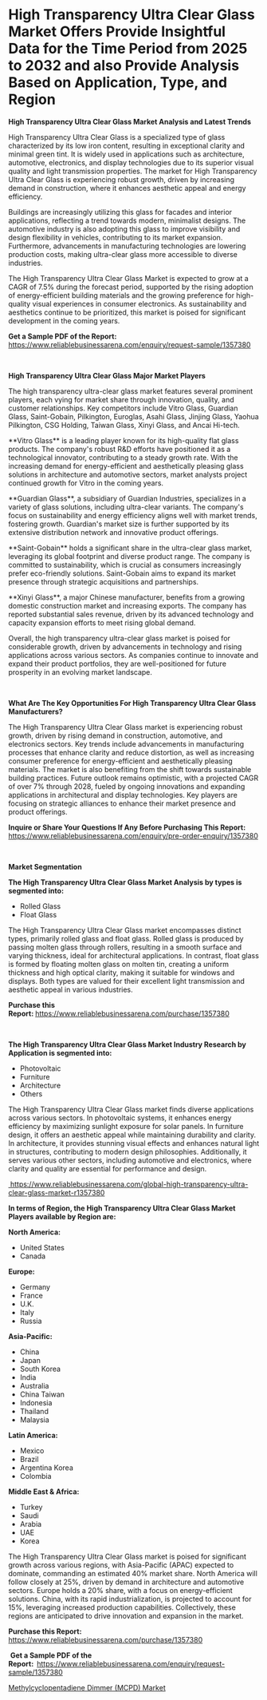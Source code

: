 <p><h1>High Transparency Ultra Clear Glass Market Offers Provide Insightful Data for the Time Period from 2025 to 2032 and also Provide Analysis Based on Application, Type, and Region</h1></p><p><strong>High Transparency Ultra Clear Glass Market Analysis and Latest Trends</strong></p>
<p><p>High Transparency Ultra Clear Glass is a specialized type of glass characterized by its low iron content, resulting in exceptional clarity and minimal green tint. It is widely used in applications such as architecture, automotive, electronics, and display technologies due to its superior visual quality and light transmission properties. The market for High Transparency Ultra Clear Glass is experiencing robust growth, driven by increasing demand in construction, where it enhances aesthetic appeal and energy efficiency. </p><p>Buildings are increasingly utilizing this glass for facades and interior applications, reflecting a trend towards modern, minimalist designs. The automotive industry is also adopting this glass to improve visibility and design flexibility in vehicles, contributing to its market expansion. Furthermore, advancements in manufacturing technologies are lowering production costs, making ultra-clear glass more accessible to diverse industries. </p><p>The High Transparency Ultra Clear Glass Market is expected to grow at a CAGR of 7.5% during the forecast period, supported by the rising adoption of energy-efficient building materials and the growing preference for high-quality visual experiences in consumer electronics. As sustainability and aesthetics continue to be prioritized, this market is poised for significant development in the coming years.</p></p>
<p><strong>Get a Sample PDF of the Report:&nbsp;</strong> <a href="https://www.reliablebusinessarena.com/enquiry/request-sample/1357380?utm_campaign=3526&utm_medium=2&utm_source=Github&utm_content=ia&utm_term=02042025&utm_id=high-transparency-ultra-clear-glass">https://www.reliablebusinessarena.com/enquiry/request-sample/1357380</a></p>
<p>&nbsp;</p>
<p><strong>High Transparency Ultra Clear Glass Major Market Players</strong></p>
<p><p>The high transparency ultra-clear glass market features several prominent players, each vying for market share through innovation, quality, and customer relationships. Key competitors include Vitro Glass, Guardian Glass, Saint-Gobain, Pilkington, Euroglas, Asahi Glass, Jinjing Glass, Yaohua Pilkington, CSG Holding, Taiwan Glass, Xinyi Glass, and Ancai Hi-tech.</p><p>**Vitro Glass** is a leading player known for its high-quality flat glass products. The company's robust R&D efforts have positioned it as a technological innovator, contributing to a steady growth rate. With the increasing demand for energy-efficient and aesthetically pleasing glass solutions in architecture and automotive sectors, market analysts project continued growth for Vitro in the coming years.</p><p>**Guardian Glass**, a subsidiary of Guardian Industries, specializes in a variety of glass solutions, including ultra-clear variants. The company's focus on sustainability and energy efficiency aligns well with market trends, fostering growth. Guardian's market size is further supported by its extensive distribution network and innovative product offerings.</p><p>**Saint-Gobain** holds a significant share in the ultra-clear glass market, leveraging its global footprint and diverse product range. The company is committed to sustainability, which is crucial as consumers increasingly prefer eco-friendly solutions. Saint-Gobain aims to expand its market presence through strategic acquisitions and partnerships.</p><p>**Xinyi Glass**, a major Chinese manufacturer, benefits from a growing domestic construction market and increasing exports. The company has reported substantial sales revenue, driven by its advanced technology and capacity expansion efforts to meet rising global demand.</p><p>Overall, the high transparency ultra-clear glass market is poised for considerable growth, driven by advancements in technology and rising applications across various sectors. As companies continue to innovate and expand their product portfolios, they are well-positioned for future prosperity in an evolving market landscape.</p></p>
<p>&nbsp;</p>
<p><strong>What Are The Key Opportunities For High Transparency Ultra Clear Glass Manufacturers?</strong></p>
<p><p>The High Transparency Ultra Clear Glass market is experiencing robust growth, driven by rising demand in construction, automotive, and electronics sectors. Key trends include advancements in manufacturing processes that enhance clarity and reduce distortion, as well as increasing consumer preference for energy-efficient and aesthetically pleasing materials. The market is also benefiting from the shift towards sustainable building practices. Future outlook remains optimistic, with a projected CAGR of over 7% through 2028, fueled by ongoing innovations and expanding applications in architectural and display technologies. Key players are focusing on strategic alliances to enhance their market presence and product offerings.</p></p>
<p><strong>Inquire or Share Your Questions If Any Before Purchasing This Report:</strong> <a href="https://www.reliablebusinessarena.com/enquiry/pre-order-enquiry/1357380?utm_campaign=3526&utm_medium=2&utm_source=Github&utm_content=ia&utm_term=02042025&utm_id=high-transparency-ultra-clear-glass">https://www.reliablebusinessarena.com/enquiry/pre-order-enquiry/1357380</a></p>
<p>&nbsp;</p>
<p><strong>Market Segmentation</strong></p>
<p><strong>The High Transparency Ultra Clear Glass Market Analysis by types is segmented into:</strong></p>
<p><ul><li>Rolled Glass</li><li>Float Glass</li></ul></p>
<p><p>The High Transparency Ultra Clear Glass market encompasses distinct types, primarily rolled glass and float glass. Rolled glass is produced by passing molten glass through rollers, resulting in a smooth surface and varying thickness, ideal for architectural applications. In contrast, float glass is formed by floating molten glass on molten tin, creating a uniform thickness and high optical clarity, making it suitable for windows and displays. Both types are valued for their excellent light transmission and aesthetic appeal in various industries.</p></p>
<p><strong>Purchase this Report:&nbsp;</strong><a href="https://www.reliablebusinessarena.com/purchase/1357380?utm_campaign=3526&utm_medium=2&utm_source=Github&utm_content=ia&utm_term=02042025&utm_id=high-transparency-ultra-clear-glass">https://www.reliablebusinessarena.com/purchase/1357380</a></p>
<p>&nbsp;</p>
<p><strong>The High Transparency Ultra Clear Glass Market Industry Research by Application is segmented into:</strong></p>
<p><ul><li>Photovoltaic</li><li>Furniture</li><li>Architecture</li><li>Others</li></ul></p>
<p><p>The High Transparency Ultra Clear Glass market finds diverse applications across various sectors. In photovoltaic systems, it enhances energy efficiency by maximizing sunlight exposure for solar panels. In furniture design, it offers an aesthetic appeal while maintaining durability and clarity. In architecture, it provides stunning visual effects and enhances natural light in structures, contributing to modern design philosophies. Additionally, it serves various other sectors, including automotive and electronics, where clarity and quality are essential for performance and design.</p></p>
<p><a href="https://www.reliablebusinessarena.com/global-high-transparency-ultra-clear-glass-market-r1357380?utm_campaign=3526&utm_medium=2&utm_source=Github&utm_content=ia&utm_term=02042025&utm_id=high-transparency-ultra-clear-glass">&nbsp;https://www.reliablebusinessarena.com/global-high-transparency-ultra-clear-glass-market-r1357380</a></p>
<p><strong>In terms of Region, the High Transparency Ultra Clear Glass Market Players available by Region are:</strong></p>
<p>
    <p> <strong> North America: </strong>
        <ul>
            <li>United States</li>
            <li>Canada</li>
        </ul>
        </p> 
    <p> <strong> Europe: </strong>
        <ul>
            <li>Germany</li>
            <li>France</li>
            <li>U.K.</li>
            <li>Italy</li>
            <li>Russia</li>
        </ul>
        </p> 
    <p> <strong> Asia-Pacific: </strong>
        <ul>
            <li>China</li>
            <li>Japan</li>
            <li>South Korea</li>
            <li>India</li>
            <li>Australia</li>
            <li>China Taiwan</li>
            <li>Indonesia</li>
            <li>Thailand</li>
            <li>Malaysia</li>
        </ul>
        </p> 
    <p> <strong> Latin America: </strong>
        <ul>
            <li>Mexico</li>
            <li>Brazil</li>
            <li>Argentina Korea</li>
            <li>Colombia</li>
        </ul>
        </p> 
    <p> <strong> Middle East & Africa: </strong>
        <ul>
            <li>Turkey</li>
            <li>Saudi</li>
            <li>Arabia</li>
            <li>UAE</li>
            <li>Korea</li>
        </ul>
    </p>
    </p>
<p><p>The High Transparency Ultra Clear Glass market is poised for significant growth across various regions, with Asia-Pacific (APAC) expected to dominate, commanding an estimated 40% market share. North America will follow closely at 25%, driven by demand in architecture and automotive sectors. Europe holds a 20% share, with a focus on energy-efficient solutions. China, with its rapid industrialization, is projected to account for 15%, leveraging increased production capabilities. Collectively, these regions are anticipated to drive innovation and expansion in the market.</p></p>
<p><strong>Purchase this Report: </strong><a href="https://www.reliablebusinessarena.com/purchase/1357380?utm_campaign=3526&utm_medium=2&utm_source=Github&utm_content=ia&utm_term=02042025&utm_id=high-transparency-ultra-clear-glass">https://www.reliablebusinessarena.com/purchase/1357380</a></p>
<p>&nbsp;<strong>Get a Sample PDF of the Report:&nbsp;&nbsp;</strong><a href="https://www.reliablebusinessarena.com/enquiry/request-sample/1357380?utm_campaign=3526&utm_medium=2&utm_source=Github&utm_content=ia&utm_term=02042025&utm_id=high-transparency-ultra-clear-glass">https://www.reliablebusinessarena.com/enquiry/request-sample/1357380</a></p>
<p><strong></strong></p>
<p><p><a href="https://github.com/dibesnayee/Market-Research-Report-List-1/blob/main/methylcyclopentadiene-dimmer-mcpd-market.md?utm_campaign=3526&utm_medium=2&utm_source=Github&utm_content=ia&utm_term=02042025&utm_id=high-transparency-ultra-clear-glass">Methylcyclopentadiene Dimmer (MCPD) Market</a></p></p>